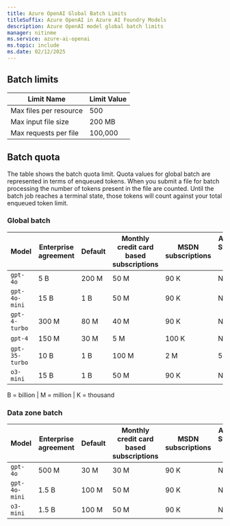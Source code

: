 ```yaml
---
title: Azure OpenAI Global Batch Limits
titleSuffix: Azure OpenAI in Azure AI Foundry Models
description: Azure OpenAI model global batch limits
manager: nitinme
ms.service: azure-ai-openai
ms.topic: include
ms.date: 02/12/2025
---
```


## Batch limits

| Limit Name | Limit Value |
|--|--|
| Max files per resource | 500 |
| Max input file size | 200 MB |
| Max requests per file | 100,000 |

## Batch quota

The table shows the batch quota limit. Quota values for global batch are represented in terms of enqueued tokens. When you submit a file for batch processing the number of tokens present in the file are counted. Until the batch job reaches a terminal state, those tokens will count against your  total enqueued token limit.

### Global batch

|Model|Enterprise agreement|Default| Monthly credit card based subscriptions | MSDN subscriptions | Azure for Students, Free Trials |
|---|---|---|---|---|---|
| `gpt-4o` | 5 B | 200 M | 50 M | 90 K | N/A|
| `gpt-4o-mini` | 15 B | 1 B | 50 M | 90 K | N/A |
| `gpt-4-turbo` | 300 M | 80 M | 40 M | 90 K | N/A |
| `gpt-4` | 150 M | 30 M | 5 M | 100 K | N/A |
| `gpt-35-turbo` | 10 B | 1 B | 100 M | 2 M | 50 K |
| `o3-mini`| 15 B | 1 B | 50 M | 90 K | N/A |

B = billion | M = million | K = thousand

### Data zone batch

|Model|Enterprise agreement|Default| Monthly credit card based subscriptions | MSDN subscriptions | Azure for Students, Free Trials |
|---|---|---|---|---|---|
| `gpt-4o` | 500 M | 30 M | 30 M | 90 K | N/A|
| `gpt-4o-mini` | 1.5 B | 100 M | 50 M | 90 K | N/A |
| `o3-mini` | 1.5 B | 100 M | 50 M | 90 K | N/A |